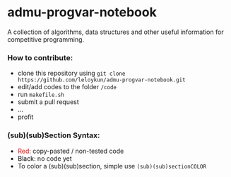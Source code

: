 # admu-progvar-notebook
A collection of algorithms, data structures and other useful information for competitive programming.

### How to contribute:
- clone this repository using `git clone https://github.com/leloykun/admu-progvar-notebook.git`
- edit/add codes to the folder `/code`
- run `makefile.sh`
- submit a pull request
- ...
- profit

### (sub)(sub)Section Syntax:
- <span style="color:red">Red</span>: copy-pasted / non-tested code
- <span style="color:black">Black</span>: no code yet
- To color a (sub)(sub)section, simple use `(sub)(sub)sectionCOLOR`

